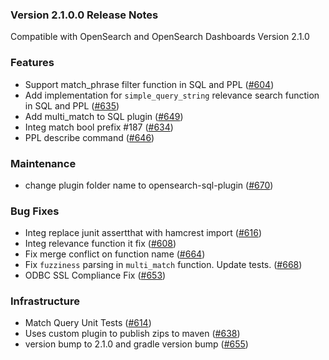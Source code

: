 ### Version 2.1.0.0 Release Notes
Compatible with OpenSearch and OpenSearch Dashboards Version 2.1.0

### Features
* Support match_phrase filter function in SQL and PPL ([#604](https://github.com/opensearch-project/sql/pull/604))
* Add implementation for `simple_query_string` relevance search function in SQL and PPL ([#635](https://github.com/opensearch-project/sql/pull/635))
* Add multi_match to SQL plugin ([#649](https://github.com/opensearch-project/sql/pull/649))
* Integ match bool prefix #187 ([#634](https://github.com/opensearch-project/sql/pull/634))
* PPL describe command ([#646](https://github.com/opensearch-project/sql/pull/646))

### Maintenance
* change plugin folder name to opensearch-sql-plugin ([#670](https://github.com/opensearch-project/sql/pull/670))

### Bug Fixes
* Integ replace junit assertthat with hamcrest import ([#616](https://github.com/opensearch-project/sql/pull/616))
* Integ relevance function it fix ([#608](https://github.com/opensearch-project/sql/pull/608))
* Fix merge conflict on function name ([#664](https://github.com/opensearch-project/sql/pull/664))
* Fix `fuzziness` parsing in `multi_match` function. Update tests. ([#668](https://github.com/opensearch-project/sql/pull/668))
* ODBC SSL Compliance Fix ([#653](https://github.com/opensearch-project/sql/pull/653))

### Infrastructure
* Match Query Unit Tests ([#614](https://github.com/opensearch-project/sql/pull/614))
* Uses custom plugin to publish zips to maven  ([#638](https://github.com/opensearch-project/sql/pull/638))
* version bump to 2.1.0 and gradle version bump ([#655](https://github.com/opensearch-project/sql/pull/655))